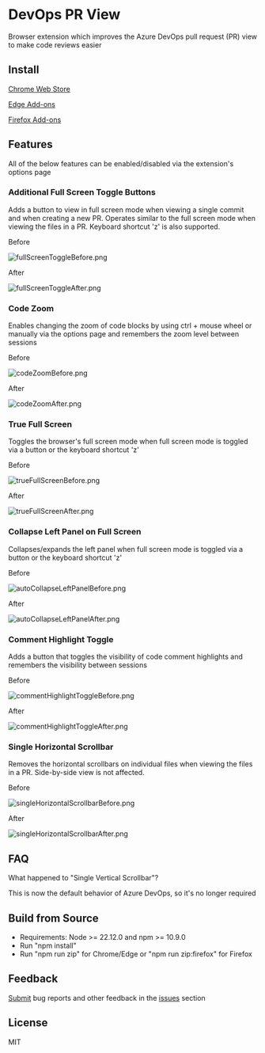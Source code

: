 # DevOps PR View

Browser extension which improves the Azure DevOps pull request (PR) view to make code reviews easier

## Install

[Chrome Web Store](https://chromewebstore.google.com/detail/devops-pr-view/imhdlkegjegakidnjoebonfmhklflnpl)

[Edge Add-ons](https://microsoftedge.microsoft.com/addons/detail/devops-pr-view/fednimhmghfnfiiamjjedpgnmjfmjdld)

[Firefox Add-ons](https://addons.mozilla.org/en-CA/firefox/addon/devops-pr-view/)

## Features

All of the below features can be enabled/disabled via the extension's options page

### Additional Full Screen Toggle Buttons

Adds a button to view in full screen mode when viewing a single commit and when creating a new PR. Operates similar to the full screen mode when viewing the files in a PR. Keyboard shortcut 'z' is also supported.

Before

![fullScreenToggleBefore.png](src/entrypoints/fullScreenToggle/images/before.png)

After

![fullScreenToggleAfter.png](src/entrypoints/fullScreenToggle/images/after.png)

### Code Zoom

Enables changing the zoom of code blocks by using ctrl + mouse wheel or manually via the options page and remembers the zoom level between sessions

Before

![codeZoomBefore.png](src/entrypoints/codeZoom/images/before.png)

After

![codeZoomAfter.png](src/entrypoints/codeZoom/images/after.png)

### True Full Screen

Toggles the browser's full screen mode when full screen mode is toggled via a button or the keyboard shortcut 'z'

Before

![trueFullScreenBefore.png](src/entrypoints/trueFullScreen/images/before.png)

After

![trueFullScreenAfter.png](src/entrypoints/trueFullScreen/images/after.png)

### Collapse Left Panel on Full Screen

Collapses/expands the left panel when full screen mode is toggled via a button or the keyboard shortcut 'z'

Before

![autoCollapseLeftPanelBefore.png](src/entrypoints/autoCollapseLeftPanel/images/before.png)

After

![autoCollapseLeftPanelAfter.png](src/entrypoints/autoCollapseLeftPanel/images/after.png)

### Comment Highlight Toggle

Adds a button that toggles the visibility of code comment highlights and remembers the visibility between sessions

Before

![commentHighlightToggleBefore.png](src/entrypoints/commentHighlightToggle/images/before.png)

After

![commentHighlightToggleAfter.png](src/entrypoints/commentHighlightToggle/images/after.png)

### Single Horizontal Scrollbar

Removes the horizontal scrollbars on individual files when viewing the files in a PR. Side-by-side view is not affected.

Before

![singleHorizontalScrollbarBefore.png](src/entrypoints/singleHorizontalScrollbar/images/before.png)

After

![singleHorizontalScrollbarAfter.png](src/entrypoints/singleHorizontalScrollbar/images/after.png)

## FAQ

What happened to "Single Vertical Scrollbar"?

This is now the default behavior of Azure DevOps, so it's no longer required

## Build from Source

- Requirements: Node >= 22.12.0 and npm >= 10.9.0
- Run "npm install"
- Run "npm run zip" for Chrome/Edge or "npm run zip:firefox" for Firefox

## Feedback

[Submit](https://bitbucket.org/unimorphic/devopsprview/issues/new) bug reports and other feedback in the [issues](https://bitbucket.org/unimorphic/devopsprview/issues?status=new&status=open) section

## License

MIT
